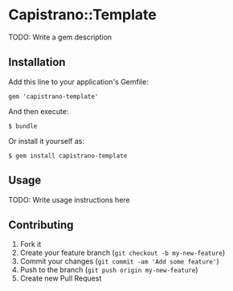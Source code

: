 # Capistrano::Template

TODO: Write a gem description

## Installation

Add this line to your application's Gemfile:

    gem 'capistrano-template'

And then execute:

    $ bundle

Or install it yourself as:

    $ gem install capistrano-template

## Usage

TODO: Write usage instructions here

## Contributing

1. Fork it
2. Create your feature branch (`git checkout -b my-new-feature`)
3. Commit your changes (`git commit -am 'Add some feature'`)
4. Push to the branch (`git push origin my-new-feature`)
5. Create new Pull Request
